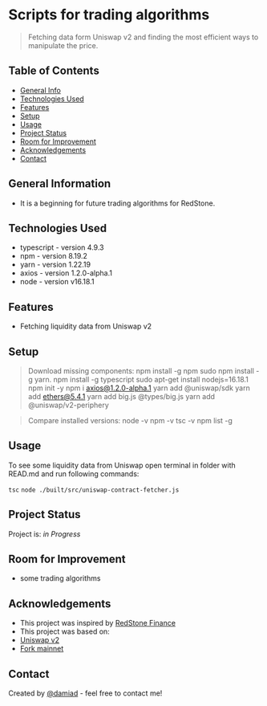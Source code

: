 # Scripts for trading algorithms

> Fetching data form Uniswap v2 and finding the most efficient ways to manipulate the price.

## Table of Contents

- [General Info](#general-information)
- [Technologies Used](#technologies-used)
- [Features](#features)
- [Setup](#setup)
- [Usage](#usage)
- [Project Status](#project-status)
- [Room for Improvement](#room-for-improvement)
- [Acknowledgements](#acknowledgements)
- [Contact](#contact)

## General Information

- It is a beginning for future trading algorithms for RedStone.

## Technologies Used

- typescript - version 4.9.3
- npm - version 8.19.2
- yarn - version 1.22.19
- axios - version 1.2.0-alpha.1
- node - version v16.18.1

## Features

- Fetching liquidity data from Uniswap v2

## Setup

> Download missing components:
> npm install -g npm
> sudo npm install -g yarn.
> npm install -g typescript
> sudo apt-get install nodejs=16.18.1
> npm init -y
> npm i axios@1.2.0-alpha.1
> yarn add @uniswap/sdk
> yarn add ethers@5.4.1
> yarn add big.js @types/big.js
> yarn add @uniswap/v2-periphery

> Compare installed versions:
> node -v
> npm -v
> tsc -v
> npm list -g

## Usage

To see some liquidity data from Uniswap open terminal in folder with READ.md and run following commands:

`tsc`
`node ./built/src/uniswap-contract-fetcher.js`

## Project Status

Project is: _in Progress_

## Room for Improvement

- some trading algorithms

## Acknowledgements

- This project was inspired by [RedStone Finance](https://github.com/redstone-finance)
- This project was based on:
- [Uniswap v2](https://uniswap.org/docs/v2/)
- [Fork mainnet](https://mixbytes.io/blog/how-fork-mainnet-testing)

## Contact

Created by [@damiad](https://github.com/damiad) - feel free to contact me!
